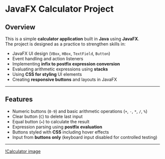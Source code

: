 # JavaFX Calculator Project

## Overview
This is a simple **calculator application** built in **Java** using **JavaFX**.  
The project is designed as a practice to strengthen skills in:

- JavaFX UI design (`VBox`, `HBox`, `TextField`, `Button`)  
- Event handling and action listeners  
- Implementing **infix to postfix expression conversion**  
- Evaluating arithmetic expressions using **stacks**  
- Using **CSS for styling** UI elements  
- Creating **responsive buttons** and layouts in JavaFX  

---

## Features
- Numeric buttons (`0-9`) and basic arithmetic operations (`+`, `-`, `*`, `/`, `%`)  
- Clear button (`C`) to delete last input  
- Equal button (`=`) to calculate the result  
- Expression parsing using **postfix evaluation**  
- Buttons styled with **CSS** including hover effects  
- Input from **buttons only** (keyboard input disabled for controlled testing)

---

[!Calculator image](image/image.png)
